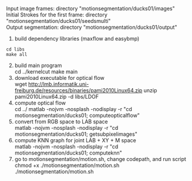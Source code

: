 Input image frames: directory "motionsegmentation/ducks01/images"  
Initial Strokes for the first frame: directory "motionsegmentation/ducks01/seedsmulti"  
Output segmentation: directory "motionsegmentation/ducks01/output"  

1. build dependency libraries (maxflow and easybmp)
```{r, engine='bash'}
cd libs
make all
```
	
2. build main program  
	cd ../kernelcut
	make main
3. download executable for optical flow  
	wget http://lmb.informatik.uni-freiburg.de/resources/binaries/pami2010Linux64.zip
	unzip pami2010Linux64.zip -d libs/LDOF
4. compute optical flow  
	cd ../
	matlab -nojvm -nosplash -nodisplay -r "cd motionsegmentation/ducks01; computeopticalflow"
5. convert from RGB space to LAB space  
	matlab -nojvm -nosplash -nodisplay -r "cd motionsegmentation/ducks01; getsubpixelimages"
6. compute KNN graph for joint LAB + XY + M space  
	matlab -nojvm -nosplash -nodisplay -r "cd motionsegmentation/ducks01; computeknn"
7. go to motionsegmentation/motion.sh, change codepath, and run script  
	chmod +x ./motionsegmentation/motion.sh
	./motionsegmentation/motion.sh
